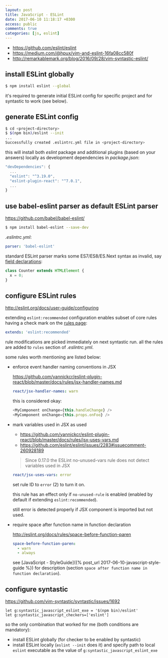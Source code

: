 ```yaml
---
layout: post
title: JavaScript - ESLint
date: 2017-06-10 11:18:17 +0300
access: public
comments: true
categories: [js, eslint]
---
```


<!-- more -->

- <https://github.com/eslint/eslint>
- <https://medium.com/@hpux/vim-and-eslint-16fa08cc580f>
- <http://remarkablemark.org/blog/2016/09/28/vim-syntastic-eslint/>

## install ESLint globally

```sh
$ npm install eslint --global
```

it's required to generate initial ESLint config for specific project
and for syntastic to work (see below).

## generate ESLint config

```sh
$ cd <project-directory>
$ $(npm bin)/eslint --init
...
Successfully created .eslintrc.yml file in <project-directory>
```

this will install both _eslint_ package and additional plugins (based
on your answers) locally as development dependencies in _package.json_:

```javascript
"devDependencies": {
  ...
  "eslint": "^3.19.0",
  "eslint-plugin-react": "^7.0.1",
  ...
}
```

## use babel-eslint parser as default ESLint parser

<https://github.com/babel/babel-eslint/>

```sh
$ npm install babel-eslint --save-dev
```

_.eslintrc.yml_:

```yaml
parser: 'babel-eslint'
```

standard ESLint parser marks some ES7/ES8/ES.Next syntax as invalid, say
[field declarations](https://github.com/tc39/proposal-class-fields):

```javascript
class Counter extends HTMLElement {
  x = 0;
}
```

## configure ESLint rules

<http://eslint.org/docs/user-guide/configuring>

extending `eslint:recommended` configuration enables subset of core rules
having a check mark on the [rules page](http://eslint.org/docs/rules/):

```yaml
extends: 'eslint:recommended'
```

rule modifications are picked immediately on next syntastic run.
all the rules are added to `rules` section of _.eslintrc.yml_.

some rules worth mentioning are listed below:

- enforce event handler naming conventions in JSX

  <https://github.com/yannickcr/eslint-plugin-react/blob/master/docs/rules/jsx-handler-names.md>

  ```yaml
  react/jsx-handler-names: warn
  ```

  this is considered okay:

  ```javascript
  <MyComponent onChange={this.handleChange} />
  <MyComponent onChange={this.props.onFoo} />
  ```

- mark variables used in JSX as used

  - <https://github.com/yannickcr/eslint-plugin-react/blob/master/docs/rules/jsx-uses-vars.md>
  - <https://github.com/eslint/eslint/issues/2283#issuecomment-260928189>

  > Since 0.17.0 the ESLint no-unused-vars rule does not detect variables used in JSX

  ```yaml
  react/jsx-uses-vars: error
  ```

  set rule ID to `error` (2) to turn it on.

  this rule has an effect only if `no-unused-rule` is enabled
  (enabled by default if extending `eslint:recommended`).

  still error is detected properly if JSX component is imported but not used.

- require space after function name in function declaration

  <http://eslint.org/docs/rules/space-before-function-paren>

  ```yaml
  space-before-function-paren:
    - warn
    - always
  ```

  see [JavaScript - StyleGuide]({% post_url 2017-06-10-javascript-style-guide %})
  for description (section `space after function name in function declaration`).

## configure syntastic

<https://github.com/vim-syntastic/syntastic/issues/1692>

```vim
let g:syntastic_javascript_eslint_exe = '$(npm bin)/eslint'
let g:syntastic_javascript_checkers=['eslint']
```

so the only combination that worked for me (both conditions are mandatory):

- install ESLint globally (for checker to be enabled by syntastic)
- install ESLint locally (`eslint --init` does it) and specify path to
  local `eslint` executable as the value of `g:syntastic_javascript_eslint_exe`

